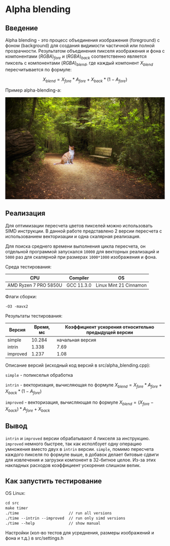 # Alpha blending

## Введение

Alpha blending - это процесс объединения изображения (foreground) с фоном (background) для создания видимости частичной или полной прозрачности. Результатом объединения пикселя изображения и фона с компонентами $(RGBA)_{fore}$ и $(RGBA)_{back}$ соответственно является пиксель с компонентами $(RGBA)_{blend}$, где каждый компонент $X_{blend}$ пересчитывается по формуле:

$$ X_{blend}=X_{fore}*A_{fore}+X_{back}*(1-A_{fore}) $$

Пример alpha-blending-а:

![Alpha blending](data/blend.bmp)

## Реализация

Для оптимизации пересчета цветов пикселей можно использовать SIMD инструкции. В данной работе представлено 2 версии пересчета с использованием векторизации и одна скалярная реализация.

Для поиска среднего времени выполнения цикла пересчета, он отдельной программой запускался `10000` для векторных реализаций и `5000` раз  для скалярной при размерах `1000*1000` изображения и фона.

Среда тестирования:

| CPU                   | Compiler   | OS                     |
|-----------------------|------------|------------------------|
| AMD Ryzen 7 PRO 5850U | GCC 11.3.0 | Linux Mint 21 Cinnamon |

Флаги сборки:

```
-O3 -mavx2
```

Результаты тестирования:

| Версия   | Время, мс | Коэффициент ускорения относительно предыдущей версии |
|----------|-----------|------------------------------------------------------|
| simple   | 10.284    | начальная версия                                     |
| intrin   |  1.338    | 7.69                                                 |
| improved |  1.237    | 1.08                                                 |

Описание версий (исходный код версий в src/alpha_blending.cpp):

`simple`   - попикселья обработка

`intrin`   - векторизация, вычисляющая по формуле $X_{blend}=X_{fore}*A_{fore}+X_{back}*(1-A_{fore})$

`improved` - векторизация, вычисляющая по формуле $X_{blend}=(X_{fore}-X_{back})*A_{fore}+X_{back}$

## Вывод

`intrin` и `improved` версии обрабатывают 4 пикселя за инструкцию. `improved` немного быстрее, так как исполбзует одну операцию умножения вместо двух в `intrin` версии. `simple`, помимо пересчета каждого пикселя по формуле выше, в добавок делает битовые сдвиги для извлечения и загрузки компонент в 32-битное целое. Из-за этих накладных расходов коэффициент ускорения слишком велик.

## Как запустить тестирование

OS Linux:

```
cd src
make timer
./time                      // run all versions
./time --intrin --improved  // run only simd versions
./time --help               // show manual
```

Настройки (кол-во тестов для усреднения, размеры изображений и фона и т.д.) в src/settings.h
